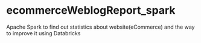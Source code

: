 # ecommerceWeblogReport_spark
 Apache Spark to find out statistics about website(eCommerce) and the way to improve it using Databricks
